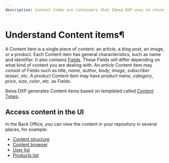 ```yaml
---
description: Content items are containers that Ibexa DXP uses to store content data.
---
```


# Understand Content items¶

A Content item is a single piece of content: an article, a blog post, an image, 
or a product.
Each Content item has general characteristics, such as name and identifier. 
It also contains [Fields](content_model.md/#fields-and-field-types).
These Fields will differ depending on what kind of content you are dealing with.
An *article* Content item may consist of Fields such as *title*, *name*, *author*, *body*, *image*, *subscriber teaser*, etc.
A *product* Content item may have *product name*, *category*, *price*, *size*, *color*, etc. as Fields.

Ibexa DXP generates Content items based on templated called [Content Types](content_model.md/#content_types).

## Access content in the UI

In the Back Office, you can view the content in your repository in several places, 
for example:

- [Content structure](../discover_ui.md#content-tree)
- [Content browser](../discover_ui.md#content-browser)
- [User list](../user_management/user_management.md)
- [Products list](../product_catalog_management/manage_products.md)
